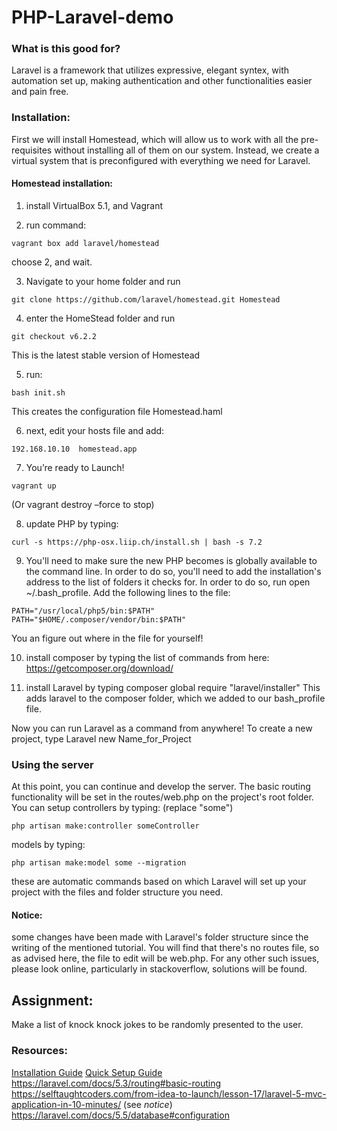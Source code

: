 # PHP-Laravel-demo

### What is this good for?
Laravel is a framework that utilizes expressive, elegant syntex, with automation set up, making authentication and other functionalities easier and pain free.


### Installation:

First we will install Homestead, which will allow us to work with all the pre-requisites without installing all of them on our system. Instead, we create a virtual system that is preconfigured with everything we need for Laravel.

#### Homestead installation:

1. install VirtualBox 5.1, and Vagrant

2. run command: 
```
vagrant box add laravel/homestead 
```
choose 2, and wait.

3. Navigate to your home folder and run 
```
git clone https://github.com/laravel/homestead.git Homestead
```
4. enter the HomeStead folder and run 
```
git checkout v6.2.2
```
This is the latest stable version of Homestead

5. run:
```
bash init.sh
```
This creates the configuration file Homestead.haml

6. next, edit your hosts file and add: 
```
192.168.10.10  homestead.app
```	
7. You’re ready to Launch!
```
vagrant up 
```
(Or vagrant destroy –force to stop)

8. update PHP by typing:
```
curl -s https://php-osx.liip.ch/install.sh | bash -s 7.2
```

9. You'll need to make sure the new PHP becomes is globally available to the command line. In order to do so, you'll need to add the installation's address to the list of folders it checks for. In order to do so, run open ~/.bash_profile.
Add the following lines to the file:
```
PATH="/usr/local/php5/bin:$PATH"
PATH="$HOME/.composer/vendor/bin:$PATH"
```
You an figure out where in the file for yourself!

10. install composer by typing the list of commands from here:
https://getcomposer.org/download/

11. install Laravel by typing composer global require "laravel/installer"
This adds laravel to the composer folder, which we added to our bash_profile file. 

Now you can run Laravel as a command from anywhere!
To create a new project, type Laravel new Name_for_Project
### Using the server
At this point, you can continue and develop the server. The basic routing functionality will be set in the routes/web.php on the project's root folder. You can setup controllers by typing: (replace "some")
```
php artisan make:controller someController
```
models by typing:
```
php artisan make:model some --migration
```
these are automatic commands based on which Laravel will set up your project with the files and folder structure you need.



#### Notice:
some changes have been made with Laravel's folder structure since the writing of the mentioned tutorial.
You will find that there's no routes file, so as advised here, the file to edit will be web.php. For any other such issues, please look online, particularly in stackoverflow, solutions will be found.


## Assignment:
Make a list of knock knock jokes to be randomly presented to the user.

### Resources:
[Installation Guide](https://laravel.com/docs/5.5/)
[Quick Setup Guide](https://laravel.com/docs/4.2/quick)
https://laravel.com/docs/5.3/routing#basic-routing
https://selftaughtcoders.com/from-idea-to-launch/lesson-17/laravel-5-mvc-application-in-10-minutes/ (see *notice*)
https://laravel.com/docs/5.5/database#configuration

